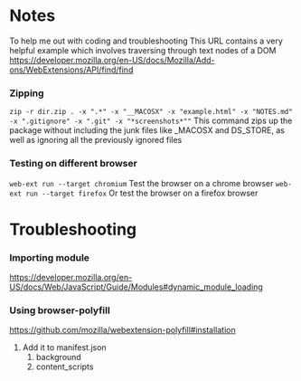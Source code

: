
# Notes
To help me out with coding and troubleshooting
This URL contains a very helpful example which involves traversing through text nodes of a DOM https://developer.mozilla.org/en-US/docs/Mozilla/Add-ons/WebExtensions/API/find/find

### Zipping
```zip -r dir.zip . -x ".*" -x "__MACOSX" -x "example.html" -x "NOTES.md" -x ".gitignore" -x ".git" -x "*screenshots*""```
This command zips up the package without including the junk files like _MACOSX and DS_STORE, as well as ignoring all the previously ignored files

### Testing on different browser
```web-ext run --target chromium```
Test the browser on a chrome browser
```web-ext run --target firefox```
Or test the browser on a firefox browser

# Troubleshooting
### Importing module
https://developer.mozilla.org/en-US/docs/Web/JavaScript/Guide/Modules#dynamic_module_loading


### Using browser-polyfill
https://github.com/mozilla/webextension-polyfill#installation
1. Add it to manifest.json
   1. background
   2. content_scripts